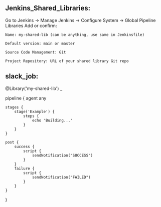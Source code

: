 Jenkins_Shared_Libraries:
--------------------------
Go to Jenkins → Manage Jenkins → Configure System → Global Pipeline Libraries
Add or confirm:

    Name: my-shared-lib (can be anything, use same in Jenkinsfile)

    Default version: main or master

    Source Code Management: Git

    Project Repository: URL of your shared library Git repo
    
slack_job:
---------

@Library('my-shared-lib') _

pipeline {
    agent any

    stages {
        stage('Example') {
            steps {
                echo 'Building...'
            }
        }
    }

    post {
        success {
            script {
                sendNotification("SUCCESS")
            }
        }
        failure {
            script {
                sendNotification("FAILED")
            }
        }
    }
}
